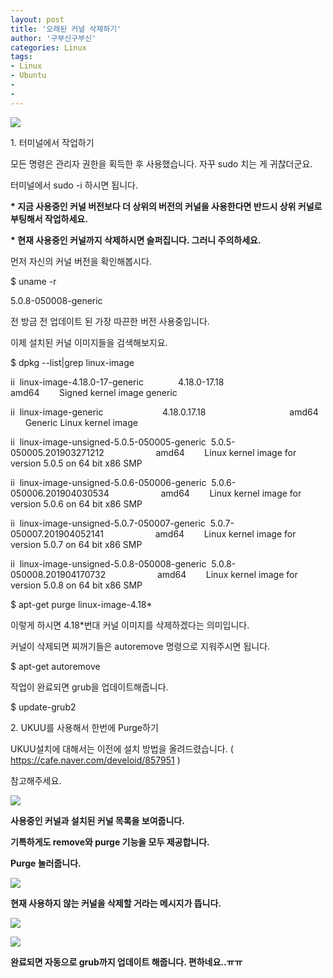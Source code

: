 ```yaml
---
layout: post
title: '오래된 커널 삭제하기'
author: '구부신구부신'
categories: Linux
tags:
- Linux
- Ubuntu
-
- 
---
```



<script> location.href='https://cafe.naver.com/develoid/864311' ; </script>

<p><img src="https://cafeptthumb-phinf.pstatic.net/MjAxOTA0MTVfMjgz/MDAxNTU1MjYwMTAwNDE4.1HO2uYWst6bDHPlbGFn4RBVh7LKTLfWg0cLsDCEo0Ksg.0F-FMIXUREoq9fwDHvPl9bW_9LpbREdRzGEWA1EFxvkg.PNG.kkw2821/%EB%94%94%EB%B2%A8%EB%A1%9C%EC%9D%B4%EB%93%9C_%EA%B8%80%EC%96%91%EC%8B%9D_%EB%94%94%ED%8F%B4%ED%8A%B8.png?type=w740"></p><p>1. 터미널에서 작업하기&nbsp;</p><p>모든 명령은 관리자 권한을 획득한 후 사용했습니다. 자꾸 sudo 치는 게 귀찮더군요.&nbsp;</p><p>터미널에서 sudo -i 하시면 됩니다.&nbsp;</p><p><b>* 지금 사용중인 커널 버전보다 더 상위의 버전의 커널을 사용한다면 반드시 상위 커널로 부팅해서 작업하세요.&nbsp;</b></p><p><b>* 현재 사용중인 커널까지 삭제하시면 슬퍼집니다. 그러니 주의하세요.&nbsp;</b></p><p>먼저 자신의 커널 버전을 확인해봅시다.&nbsp;</p><p>$ uname -r</p><p>5.0.8-050008-generic</p><p>전 방금 전 업데이트 된 가장 따끈한 버전 사용중입니다.&nbsp;</p><p>이제 설치된 커널 이미지들을 검색해보지요.&nbsp;</p><p>$ dpkg --list|grep linux-image</p><p>ii&nbsp; linux-image-4.18.0-17-generic&nbsp; &nbsp; &nbsp; &nbsp; &nbsp; &nbsp; &nbsp; 4.18.0-17.18&nbsp; &nbsp; &nbsp; &nbsp; &nbsp; &nbsp; &nbsp; &nbsp; &nbsp; &nbsp; &nbsp; &nbsp; &nbsp; &nbsp; &nbsp; &nbsp; &nbsp; amd64&nbsp; &nbsp; &nbsp; &nbsp; Signed kernel image generic</p><p>ii&nbsp; linux-image-generic&nbsp; &nbsp; &nbsp; &nbsp; &nbsp; &nbsp; &nbsp; &nbsp; &nbsp; &nbsp; &nbsp; &nbsp; 4.18.0.17.18&nbsp; &nbsp; &nbsp; &nbsp; &nbsp; &nbsp; &nbsp; &nbsp; &nbsp; &nbsp; &nbsp; &nbsp; &nbsp; &nbsp; &nbsp; &nbsp; &nbsp; amd64&nbsp; &nbsp; &nbsp; &nbsp; Generic Linux kernel image</p><p>ii&nbsp; linux-image-unsigned-5.0.5-050005-generic&nbsp; 5.0.5-050005.201903271212&nbsp; &nbsp; &nbsp; &nbsp; &nbsp; &nbsp; &nbsp; &nbsp; &nbsp; &nbsp; &nbsp;amd64&nbsp; &nbsp; &nbsp; &nbsp; Linux kernel image for version 5.0.5 on 64 bit x86 SMP</p><p>ii&nbsp; linux-image-unsigned-5.0.6-050006-generic&nbsp; 5.0.6-050006.201904030534&nbsp; &nbsp; &nbsp; &nbsp; &nbsp; &nbsp; &nbsp; &nbsp; &nbsp; &nbsp; &nbsp;amd64&nbsp; &nbsp; &nbsp; &nbsp; Linux kernel image for version 5.0.6 on 64 bit x86 SMP</p><p>ii&nbsp; linux-image-unsigned-5.0.7-050007-generic&nbsp; 5.0.7-050007.201904052141&nbsp; &nbsp; &nbsp; &nbsp; &nbsp; &nbsp; &nbsp; &nbsp; &nbsp; &nbsp; &nbsp;amd64&nbsp; &nbsp; &nbsp; &nbsp; Linux kernel image for version 5.0.7 on 64 bit x86 SMP</p><p>ii&nbsp; linux-image-unsigned-5.0.8-050008-generic&nbsp; 5.0.8-050008.201904170732&nbsp; &nbsp; &nbsp; &nbsp; &nbsp; &nbsp; &nbsp; &nbsp; &nbsp; &nbsp; &nbsp;amd64&nbsp; &nbsp; &nbsp; &nbsp; Linux kernel image for version 5.0.8 on 64 bit x86 SMP</p><p>$ apt-get purge linux-image-4.18*</p><p>이렇게 하시면 4.18*번대 커널 이미지를 삭제하겠다는 의미입니다.&nbsp;</p><p>커널이 삭제되면 찌꺼기들은 autoremove 명령으로 지워주시면 됩니다.&nbsp;</p><p>$ apt-get autoremove</p><p>작업이 완료되면 grub을 업데이트해줍니다.&nbsp;</p><p>$&nbsp;update-grub2</p><p>2. UKUU를 사용해서 한번에 Purge하기</p><p>UKUU설치에 대해서는 이전에 설치 방법을 올려드렸습니다. ( <a href="https://cafe.naver.com/develoid/857951">https://cafe.naver.com/develoid/857951</a> )</p><p>참고해주세요.&nbsp;</p><p><img src="https://cafeptthumb-phinf.pstatic.net/MjAxOTA0MTdfODYg/MDAxNTU1NDk3NjQxMjcy.x8in40dtH140ZQAavYIgA56Lh_0OsO3ixwUynyTQefwg.M5st3daJzXx9b6mwf9vqnmUFFuuFnIPoP9R2VCa7YRQg.PNG.dominant4u/%EC%8A%A4%ED%81%AC%EB%A6%B0%EC%83%B7%2C_2019-04-17_19-40-05.png?type=w740"><b></p><p>사용중인 커널과 설치된 커널 목록을 보여줍니다.</p><p>기특하게도 remove와 purge 기능을 모두 제공합니다.&nbsp;</p><p>Purge 눌러줍니다.&nbsp;</p><p><img src="https://cafeptthumb-phinf.pstatic.net/MjAxOTA0MTdfMTMy/MDAxNTU1NDk3Njg1OTkx.UOnZ4KEzaRw9A-YL1svJyXDBJiV9piS2JQKXd2uS_Jkg.DzZ8XzdjHUTqWsrrcH2NqknEEqC_VT6xlnA13PUPVSog.PNG.dominant4u/%EC%8A%A4%ED%81%AC%EB%A6%B0%EC%83%B7%2C_2019-04-17_19-41-15.png?type=w740"><b></p><p>현재 사용하지 않는 커널을 삭제할 거라는 메시지가 뜹니다.&nbsp;</p><p><img src="https://cafeptthumb-phinf.pstatic.net/MjAxOTA0MTdfNjQg/MDAxNTU1NDk3NzQ1NTg0.TFOYbK6Ugm-DI1y-W3JvOXa8KiHQIOzNJ7D5rDnk3gQg.M7WpsgJ1-uDXYP_S0zctyC20NQ45pGvU-NrlLXTeIDkg.PNG.dominant4u/%EC%8A%A4%ED%81%AC%EB%A6%B0%EC%83%B7%2C_2019-04-17_19-42-13.png?type=w740"><b></p><p><img src="https://cafeptthumb-phinf.pstatic.net/MjAxOTA0MTdfNjMg/MDAxNTU1NDk3ODE4Mjk5.mPlve3wXYkPv9S0YJ5F1LojnB1IdhUZlshvs_X8jPf0g.jn5iedinewOh0bADAHLLqNLg2JIgfS1MJVfhXTW6lB8g.PNG.dominant4u/%EC%8A%A4%ED%81%AC%EB%A6%B0%EC%83%B7%2C_2019-04-17_19-43-17.png?type=w740"><b></p><p>완료되면 자동으로 grub까지 업데이트 해줍니다. 편하네요..ㅠㅠ</p></p>

